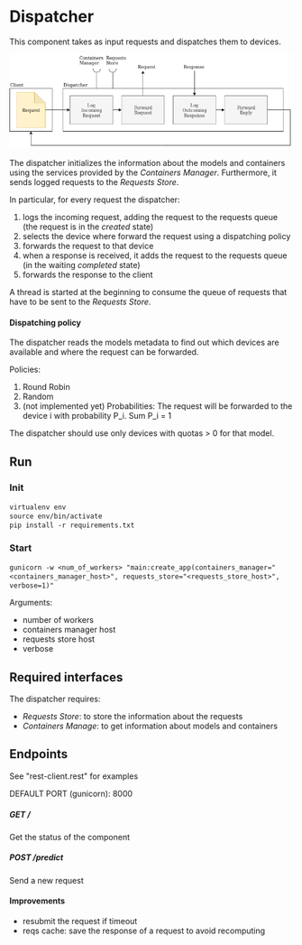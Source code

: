# Dispatcher
This component takes as input requests and dispatches them to devices.

<img src="../../doc/img/DispatcherView.png">

The dispatcher initializes the information about the models and containers using the services provided by the *Containers Manager*. Furthermore, it sends logged requests to the *Requests Store*.

In particular, for every request the dispatcher:

1. logs the incoming request, adding the request to the requests queue (the request is in the *created* state)
2. selects the device where forward the request using a dispatching policy
3. forwards the request to that device
3. when a response is received, it adds the request to the requests queue (in the waiting *completed* state)
4. forwards the response to the client

A thread is started at the beginning to consume the queue of requests that have to be sent to the *Requests Store*.

#### Dispatching policy
The dispatcher reads the models metadata to find out which devices are available and where the request can be forwarded.

Policies:

1. Round Robin
2. Random
3. (not implemented yet) Probabilities:
The request will be forwarded to the device i with probability P_i.
Sum P_i = 1

The dispatcher should use only devices with quotas > 0 for that model.

## Run
### Init
```
virtualenv env
source env/bin/activate
pip install -r requirements.txt
```
### Start
```
gunicorn -w <num_of_workers> "main:create_app(containers_manager="<containers_manager_host>", requests_store="<requests_store_host>",
verbose=1)"
```

Arguments:

- number of workers
- containers manager host
- requests store host
- verbose

## Required interfaces
The dispatcher requires:

- *Requests Store*: to store the information about the requests
- *Containers Manage*: to get information about models and containers

## Endpoints
See "rest-client.rest" for examples 

DEFAULT PORT (gunicorn): 8000

##### GET /
Get the status of the component

##### POST /predict
Send a new request


#### Improvements
- resubmit the request if timeout
- reqs cache: save the response of a request to avoid recomputing